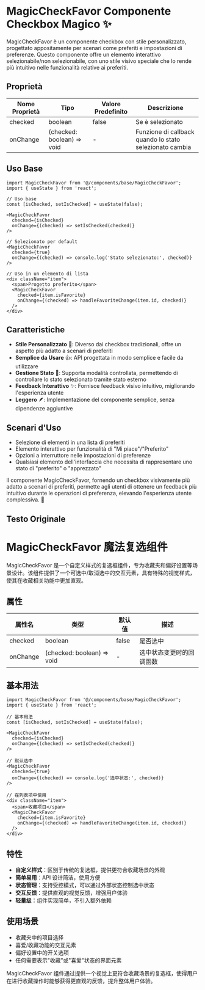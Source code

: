 # MagicCheckFavor Componente Checkbox Magico ✨

MagicCheckFavor è un componente checkbox con stile personalizzato, progettato appositamente per scenari come preferiti e impostazioni di preferenze. Questo componente offre un elemento interattivo selezionabile/non selezionabile, con uno stile visivo speciale che lo rende più intuitivo nelle funzionalità relative ai preferiti.

## Proprietà

| Nome Proprietà | Tipo                       | Valore Predefinito | Descrizione                     |
| -------------- | -------------------------- | ------------------ | ------------------------------- |
| checked        | boolean                    | false              | Se è selezionato                 |
| onChange       | (checked: boolean) => void | -                  | Funzione di callback quando lo stato selezionato cambia |

## Uso Base

```tsx
import MagicCheckFavor from '@/components/base/MagicCheckFavor';
import { useState } from 'react';

// Uso base
const [isChecked, setIsChecked] = useState(false);

<MagicCheckFavor
  checked={isChecked}
  onChange={(checked) => setIsChecked(checked)}
/>

// Selezionato per default
<MagicCheckFavor
  checked={true}
  onChange={(checked) => console.log('Stato selezionato:', checked)}
/>

// Uso in un elemento di lista
<div className="item">
  <span>Progetto preferito</span>
  <MagicCheckFavor
    checked={item.isFavorite}
    onChange={(checked) => handleFavoriteChange(item.id, checked)}
  />
</div>
```

## Caratteristiche

-   **Stile Personalizzato** 🎨: Diverso dai checkbox tradizionali, offre un aspetto più adatto a scenari di preferiti
-   **Semplice da Usare** 👍: API progettata in modo semplice e facile da utilizzare
-   **Gestione Stato** 🔄: Supporta modalità controllata, permettendo di controllare lo stato selezionato tramite stato esterno
-   **Feedback Interattivo** ✨: Fornisce feedback visivo intuitivo, migliorando l'esperienza utente
-   **Leggero** 🪶: Implementazione del componente semplice, senza dipendenze aggiuntive

## Scenari d'Uso

-   Selezione di elementi in una lista di preferiti
-   Elemento interattivo per funzionalità di "Mi piace"/"Preferito"
-   Opzioni a interruttore nelle impostazioni di preferenze
-   Qualsiasi elemento dell'interfaccia che necessita di rappresentare uno stato di "preferito" o "apprezzato"

Il componente MagicCheckFavor, fornendo un checkbox visivamente più adatto a scenari di preferiti, permette agli utenti di ottenere un feedback più intuitivo durante le operazioni di preferenza, elevando l'esperienza utente complessiva. 🌟

## Testo Originale
# MagicCheckFavor 魔法复选组件

MagicCheckFavor 是一个自定义样式的复选框组件，专为收藏夹和偏好设置等场景设计。该组件提供了一个可选中/取消选中的交互元素，具有特殊的视觉样式，使其在收藏相关功能中更加直观。

## 属性

| 属性名   | 类型                       | 默认值 | 描述                     |
| -------- | -------------------------- | ------ | ------------------------ |
| checked  | boolean                    | false  | 是否选中                 |
| onChange | (checked: boolean) => void | -      | 选中状态变更时的回调函数 |

## 基本用法

```tsx
import MagicCheckFavor from '@/components/base/MagicCheckFavor';
import { useState } from 'react';

// 基本用法
const [isChecked, setIsChecked] = useState(false);

<MagicCheckFavor
  checked={isChecked}
  onChange={(checked) => setIsChecked(checked)}
/>

// 默认选中
<MagicCheckFavor
  checked={true}
  onChange={(checked) => console.log('选中状态:', checked)}
/>

// 在列表项中使用
<div className="item">
  <span>收藏项目</span>
  <MagicCheckFavor
    checked={item.isFavorite}
    onChange={(checked) => handleFavoriteChange(item.id, checked)}
  />
</div>
```

## 特性

-   **自定义样式**：区别于传统的复选框，提供更符合收藏场景的外观
-   **简单易用**：API 设计简洁，使用方便
-   **状态管理**：支持受控模式，可以通过外部状态控制选中状态
-   **交互反馈**：提供直观的视觉反馈，增强用户体验
-   **轻量级**：组件实现简单，不引入额外依赖

## 使用场景

-   收藏夹中的项目选择
-   喜爱/收藏功能的交互元素
-   偏好设置中的开关选项
-   任何需要表示"收藏"或"喜爱"状态的界面元素

MagicCheckFavor 组件通过提供一个视觉上更符合收藏场景的复选框，使得用户在进行收藏操作时能够获得更直观的反馈，提升整体用户体验。
